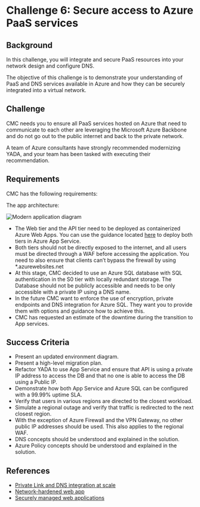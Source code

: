 # Challenge 6: Secure access to Azure PaaS services

## Background

In this challenge, you will integrate and secure PaaS resources into your network design and configure DNS.

The objective of this challenge is to demonstrate your understanding of PaaS and DNS services available in Azure and how they can be securely integrated into a virtual network.

## Challenge

CMC needs you to ensure all PaaS services hosted on Azure that need to communicate to each other are leveraging the Microsoft Azure Backbone and do not go out to the public internet and back to the private network.

A team of Azure consultants have strongly recommended modernizing YADA, and your team has been tasked with executing their recommendation.

## Requirements

CMC has the following requirements:

The app architecture:

![Modern application diagram](images/app_webapp.png)

- The Web tier and the API tier need to be deployed as containerized Azure Web Apps. You can use the guidance located [here](../hacker-assets/sol_challenge06.md) to deploy both tiers in Azure App Service.
- Both tiers should not be directly exposed to the internet, and all users must be directed through a WAF before accessing the application. You need to also ensure that clients can’t bypass the firewall by using \*.azurewebsites.net
- At this stage, CMC decided to use an Azure SQL database with SQL authentication in the S0 tier with locally redundant storage. The Database should not be publicly accessible and needs to be only accessible with a private IP using a DNS name.
- In the future CMC want to enforce the use of encryption, private endpoints and DNS integration for Azure SQL. They want you to provide them with options and guidance how to achieve this.
- CMC has requested an estimate of the downtime during the transition to App services.

## Success Criteria

- Present an updated environment diagram.
- Present a high-level migration plan.
- Refactor YADA to use App Service and ensure that API is using a private IP address to access the DB and that no one is able to access the DB using a Public IP.
- Demonstrate how both App Service and Azure SQL can be configured with a 99.99% uptime SLA.
- Verify that users in various regions are directed to the closest workload.
- Simulate a regional outage and verify that traffic is redirected to the next closest region.
- With the exception of Azure Firewall and the VPN Gateway, no other public IP addresses should be used. This also applies to the regional WAF.
- DNS concepts should be understood and explained in the solution.
- Azure Policy concepts should be understood and explained in the solution.

## References

- [Private Link and DNS integration at scale](https://docs.microsoft.com/en-us/azure/cloud-adoption-framework/ready/azure-best-practices/private-link-and-dns-integration-at-scale)
- [Network-hardened web app](https://learn.microsoft.com/en-us/azure/architecture/example-scenario/security/hardened-web-app)
- [Securely managed web applications](https://learn.microsoft.com/en-us/azure/architecture/example-scenario/apps/fully-managed-secure-apps)
